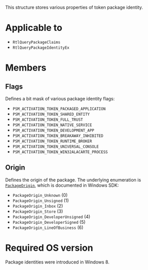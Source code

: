 This structure stores various properties of token package identity.

# Applicable to
 - `RtlQueryPackageClaims`
 - `RtlQueryPackageIdentityEx`

# Members

## Flags
Defines a bit mask of various package identity flags:
 - `PSM_ACTIVATION_TOKEN_PACKAGED_APPLICATION`
 - `PSM_ACTIVATION_TOKEN_SHARED_ENTITY`
 - `PSM_ACTIVATION_TOKEN_FULL_TRUST`
 - `PSM_ACTIVATION_TOKEN_NATIVE_SERVICE`
 - `PSM_ACTIVATION_TOKEN_DEVELOPMENT_APP`
 - `PSM_ACTIVATION_TOKEN_BREAKAWAY_INHIBITED`
 - `PSM_ACTIVATION_TOKEN_RUNTIME_BROKER`
 - `PSM_ACTIVATION_TOKEN_UNIVERSAL_CONSOLE`
 - `PSM_ACTIVATION_TOKEN_WIN32ALACARTE_PROCESS`

## Origin
Defines the origin of the package. The underlying enumeration is [`PackageOrigin`](https://learn.microsoft.com/en-us/windows/win32/api/appmodel/ne-appmodel-packageorigin), which is documented in Windows SDK:
 - `PackageOrigin_Unknown` (0)
 - `PackageOrigin_Unsigned` (1)
 - `PackageOrigin_Inbox` (2)
 - `PackageOrigin_Store` (3)
 - `PackageOrigin_DeveloperUnsigned` (4)
 - `PackageOrigin_DeveloperSigned` (5)
 - `PackageOrigin_LineOfBusiness` (6)

# Required OS version
Package identities were introduced in Windows 8.
